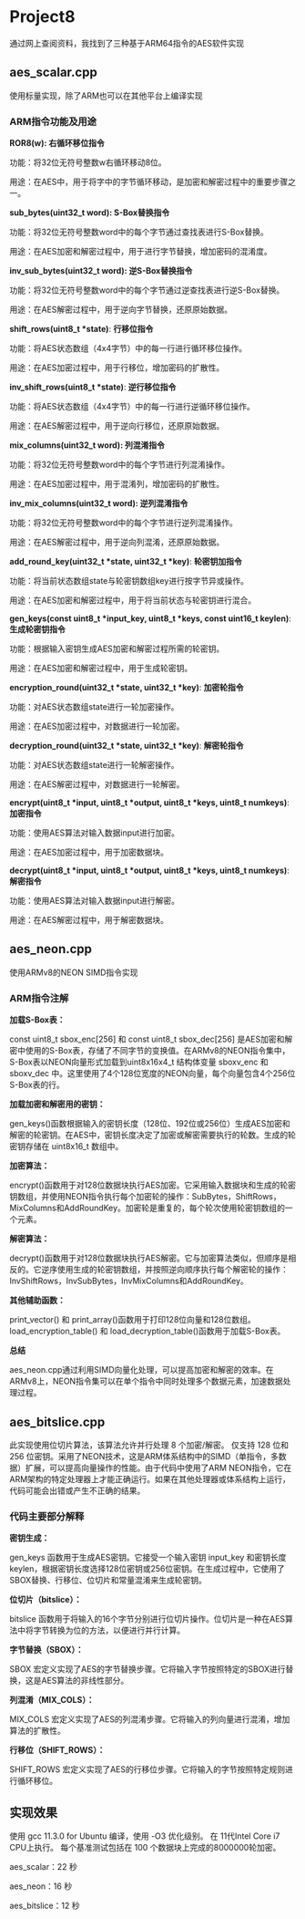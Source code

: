 # Project8

通过网上查阅资料，我找到了三种基于ARM64指令的AES软件实现

## aes_scalar.cpp

使用标量实现，除了ARM也可以在其他平台上编译实现

### ARM指令功能及用途

**ROR8(w): 右循环移位指令**

功能：将32位无符号整数w右循环移动8位。

用途：在AES中，用于将字中的字节循环移动，是加密和解密过程中的重要步骤之一。

**sub_bytes(uint32_t word): S-Box替换指令**

功能：将32位无符号整数word中的每个字节通过查找表进行S-Box替换。

用途：在AES加密和解密过程中，用于进行字节替换，增加密码的混淆度。

**inv_sub_bytes(uint32_t word): 逆S-Box替换指令**

功能：将32位无符号整数word中的每个字节通过逆查找表进行逆S-Box替换。

用途：在AES解密过程中，用于逆向字节替换，还原原始数据。

**shift_rows(uint8_t *state)**: **行移位指令**

功能：将AES状态数组（4x4字节）中的每一行进行循环移位操作。

用途：在AES加密过程中，用于行移位，增加密码的扩散性。

**inv_shift_rows(uint8_t *state)**: **逆行移位指令**

功能：将AES状态数组（4x4字节）中的每一行进行逆循环移位操作。

用途：在AES解密过程中，用于逆向行移位，还原原始数据。

**mix_columns(uint32_t word): 列混淆指令**

功能：将32位无符号整数word中的每个字节进行列混淆操作。

用途：在AES加密过程中，用于混淆列，增加密码的扩散性。

**inv_mix_columns(uint32_t word): 逆列混淆指令**

功能：将32位无符号整数word中的每个字节进行逆列混淆操作。

用途：在AES解密过程中，用于逆向列混淆，还原原始数据。

**add_round_key(uint32_t *state, uint32_t *key)**: **轮密钥加指令**

功能：将当前状态数组state与轮密钥数组key进行按字节异或操作。

用途：在AES加密和解密过程中，用于将当前状态与轮密钥进行混合。

**gen_keys(const uint8_t *input_key, uint8_t *keys, const uint16_t keylen)**: **生成轮密钥指令**

功能：根据输入密钥生成AES加密和解密过程所需的轮密钥。

用途：在AES加密和解密过程中，用于生成轮密钥。

**encryption_round(uint32_t *state, uint32_t *key)**: **加密轮指令**

功能：对AES状态数组state进行一轮加密操作。

用途：在AES加密过程中，对数据进行一轮加密。

**decryption_round(uint32_t *state, uint32_t *key)**: **解密轮指令**

功能：对AES状态数组state进行一轮解密操作。

用途：在AES解密过程中，对数据进行一轮解密。

**encrypt(uint8_t *input, uint8_t *output, uint8_t *keys, uint8_t numkeys)**: **加密指令**

功能：使用AES算法对输入数据input进行加密。

用途：在AES加密过程中，用于加密数据块。

**decrypt(uint8_t *input, uint8_t *output, uint8_t *keys, uint8_t numkeys)**: **解密指令**

功能：使用AES算法对输入数据input进行解密。

用途：在AES解密过程中，用于解密数据块。

## aes_neon.cpp

使用ARMv8的NEON SIMD指令实现

### ARM指令注解

**加载S-Box表：**

const uint8_t sbox_enc[256] 和 const uint8_t sbox_dec[256] 是AES加密和解密中使用的S-Box表，存储了不同字节的变换值。在ARMv8的NEON指令集中，S-Box表以NEON向量形式加载到uint8x16x4_t 结构体变量 sboxv_enc 和 sboxv_dec 中。这里使用了4个128位宽度的NEON向量，每个向量包含4个256位S-Box表的行。

**加载加密和解密用的密钥：**

gen_keys()函数根据输入的密钥长度（128位、192位或256位）生成AES加密和解密的轮密钥。在AES中，密钥长度决定了加密或解密需要执行的轮数。生成的轮密钥存储在 uint8x16_t 数组中。

**加密算法：**

encrypt()函数用于对128位数据块执行AES加密。它采用输入数据块和生成的轮密钥数组，并使用NEON指令执行每个加密轮的操作：SubBytes，ShiftRows，MixColumns和AddRoundKey。加密轮是重复的，每个轮次使用轮密钥数组的一个元素。

**解密算法：**

decrypt()函数用于对128位数据块执行AES解密。它与加密算法类似，但顺序是相反的。它逆序使用生成的轮密钥数组，并按照逆向顺序执行每个解密轮的操作：InvShiftRows，InvSubBytes，InvMixColumns和AddRoundKey。

**其他辅助函数：**

print_vector() 和 print_array()函数用于打印128位向量和128位数组。
load_encryption_table() 和 load_decryption_table()函数用于加载S-Box表。

**总结**

aes_neon.cpp通过利用SIMD向量化处理，可以提高加密和解密的效率。在ARMv8上，NEON指令集可以在单个指令中同时处理多个数据元素，加速数据处理过程。

## aes_bitslice.cpp

此实现使用位切片算法，该算法允许并行处理 8 个加密/解密。 仅支持 128 位和 256 位密钥。采用了NEON技术，这是ARM体系结构中的SIMD（单指令，多数据）扩展，可以提高向量操作的性能。由于代码中使用了ARM NEON指令，它在ARM架构的特定处理器上才能正确运行。如果在其他处理器或体系结构上运行，代码可能会出错或产生不正确的结果。

### 代码主要部分解释

**密钥生成：**

gen_keys 函数用于生成AES密钥。它接受一个输入密钥 input_key 和密钥长度 keylen，根据密钥长度选择128位密钥或256位密钥。在生成过程中，它使用了SBOX替换、行移位、位切片和常量混淆来生成轮密钥。

**位切片（bitslice）：**

bitslice 函数用于将输入的16个字节分别进行位切片操作。位切片是一种在AES算法中将字节转换为位的方法，以便进行并行计算。

**字节替换（SBOX）：**

SBOX 宏定义实现了AES的字节替换步骤。它将输入字节按照特定的SBOX进行替换，这是AES算法的非线性部分。

**列混淆（MIX_COLS）：**

MIX_COLS 宏定义实现了AES的列混淆步骤。它将输入的列向量进行混淆，增加算法的扩散性。

**行移位（SHIFT_ROWS）：**

SHIFT_ROWS 宏定义实现了AES的行移位步骤。它将输入的字节按照特定规则进行循环移位。

## 实现效果

使用 gcc 11.3.0 for Ubuntu 编译，使用 -O3 优化级别。 在 11代Intel Core i7 CPU上执行。 每个基准测试包括在 100 个数据块上完成的8000000轮加密。

aes_scalar：22 秒

aes_neon：16 秒

aes_bitslice：12 秒
